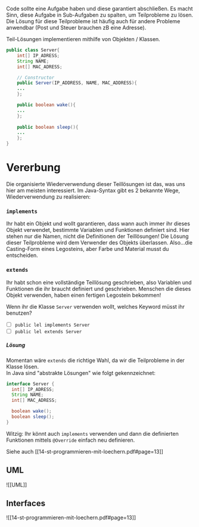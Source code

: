 Code sollte eine Aufgabe haben und diese garantiert abschließen. Es macht Sinn, diese Aufgabe in Sub-Aufgaben zu spalten, um Teilprobleme zu lösen. Die Lösung für diese Teilprobleme ist häufig auch für andere Probleme anwendbar (Post und Steuer brauchen zB eine Adresse).

Teil-Lösungen implementieren mithilfe von Objekten / Klassen.

```java
public class Server{
	int[] IP_ADRESS;
	String NAME;
	int[] MAC_ADRESS;

	// Constructor
	public Server(IP_ADDRESS, NAME, MAC_ADDRESS){
	...
	};

	public boolean wake(){
	...
	};
	
	public boolean sleep(){
	...
	};
}
```

# Vererbung
Die organisierte Wiederverwendung dieser Teillösungen ist das, was uns hier am meisten interessiert. 
Im Java-Syntax gibt es 2 bekannte Wege, Wiederverwendung zu realisieren:

### ```implements ```
Ihr habt ein Objekt und wollt garantieren, dass wann auch immer ihr dieses Objekt verwendet, bestimmte Variablen und Funktionen definiert sind. Hier stehen nur die Namen, nicht die Definitionen der Teillösungen! Die Lösung dieser Teilprobleme wird dem Verwender des Objekts überlassen.
Also...die Casting-Form eines Legosteins, aber Farbe und Material musst du entscheiden.
### ```extends```
Ihr habt schon eine vollständige Teillösung geschrieben, also Variablen und Funktionen die ihr braucht definiert und geschrieben. Menschen die dieses Objekt verwenden, haben einen fertigen Legostein bekommen!

Wenn ihr die Klasse ```Server``` verwenden wollt, welches Keyword müsst ihr benutzen?
- [ ] ```public lel implements Server```
- [ ] ```public lel extends Server```

##### Lösung
Momentan wäre `extends` die richtige Wahl, da wir die Teilprobleme in der Klasse lösen.  
In Java sind "abstrakte Lösungen" wie folgt gekennzeichnet:

```java
interface Server {
  int[] IP_ADRESS;
  String NAME;
  int[] MAC_ADRESS;

  boolean wake();
  boolean sleep();
}
```

Witzig: Ihr könnt auch `implements` verwenden und dann die definierten Funktionen mittels `@Override` einfach neu definieren.

Siehe auch [[14-st-programmieren-mit-loechern.pdf#page=13]]

## UML
![[UML]]


## Interfaces
![[14-st-programmieren-mit-loechern.pdf#page=13]]


